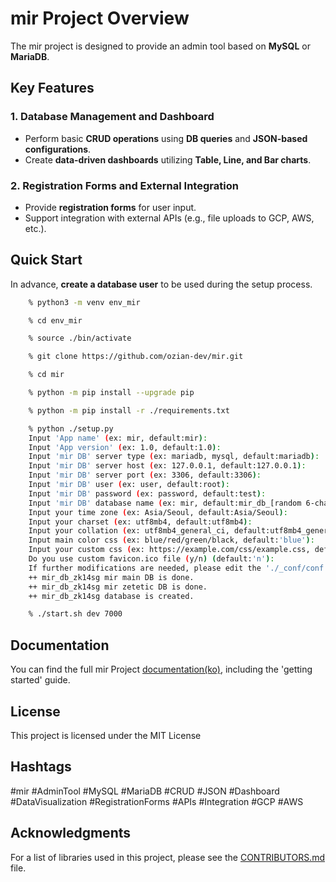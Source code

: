 # mir Project Overview  
The mir project is designed to provide an admin tool based on **MySQL** or **MariaDB**.  

## Key Features  

### 1. Database Management and Dashboard  
- Perform basic **CRUD operations** using **DB queries** and **JSON-based configurations**.  
- Create **data-driven dashboards** utilizing **Table, Line, and Bar charts**.  

### 2. Registration Forms and External Integration  
- Provide **registration forms** for user input.  
- Support integration with external APIs (e.g., file uploads to GCP, AWS, etc.).

## Quick Start  
In advance, **create a database user** to be used during the setup process.
```bash
    % python3 -m venv env_mir

    % cd env_mir

    % source ./bin/activate

    % git clone https://github.com/ozian-dev/mir.git

    % cd mir

    % python -m pip install --upgrade pip

    % python -m pip install -r ./requirements.txt

    % python ./setup.py  
    Input 'App name' (ex: mir, default:mir): 
    Input 'App version' (ex: 1.0, default:1.0): 
    Input 'mir DB' server type (ex: mariadb, mysql, default:mariadb): 
    Input 'mir DB' server host (ex: 127.0.0.1, default:127.0.0.1): 
    Input 'mir DB' server port (ex: 3306, default:3306): 
    Input 'mir DB' user (ex: user, default:root): 
    Input 'mir DB' password (ex: password, default:test): 
    Input 'mir DB' database name (ex: mir, default:mir_db_[random 6-characters]): 
    Input your time zone (ex: Asia/Seoul, default:Asia/Seoul): 
    Input your charset (ex: utf8mb4, default:utf8mb4): 
    Input your collation (ex: utf8mb4_general_ci, default:utf8mb4_general_ci): 
    Input main color css (ex: blue/red/green/black, default:'blue'): 
    Input your custom css (ex: https://example.com/css/example.css, default:''): 
    Do you use custom favicon.ico file (y/n) (default:'n'): 
    If further modifications are needed, please edit the './_conf/conf.json' file.
    ++ mir_db_zk14sg mir main DB is done.
    ++ mir_db_zk14sg mir zetetic DB is done.
    ++ mir_db_zk14sg database is created.

    % ./start.sh dev 7000
```

## Documentation
You can find the full mir Project [documentation(ko)](https://ozian.notion.site/mir-project-ko-580d071c99954078876446fae3285fe4), including the 'getting started' guide.

## License
This project is licensed under the MIT License

## Hashtags
#mir #AdminTool #MySQL #MariaDB #CRUD #JSON #Dashboard #DataVisualization #RegistrationForms #APIs #Integration #GCP #AWS

## Acknowledgments
For a list of libraries used in this project, please see the [CONTRIBUTORS.md](CONTRIBUTORS.md) file.
